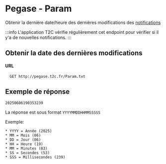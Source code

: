 # Pegase - Param

Obtenir la dernière date/heure des dernières modifications des [notifications](/pegase/notification)

:::info
L'application T2C vérifie régulièrement cet endpoint pour vérifier si il y'a de nouvelles notifications.
:::

## Obtenir la date des dernières modifications

#### URL
```
  GET http://pegase.t2c.fr/Param.txt
```

## Exemple de réponse

```
20250606190353239
```

La réponse est sous format `YYYYMMDDHHMMSSSSS`

Exemple:

    * YYYY = Année (2025)
    * MM = Mois (06)
    * DD = Jour (06)
    * HH = Heure (19)
    * MM = Minutes (03)
    * SS = Secondes (53)
    * SSS = Millisecondes (239)
